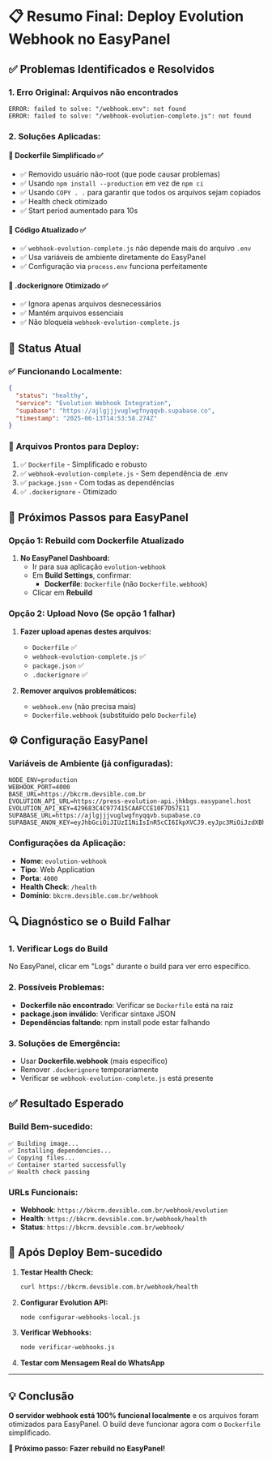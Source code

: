 # 📋 Resumo Final: Deploy Evolution Webhook no EasyPanel

## ✅ Problemas Identificados e Resolvidos

### 1. **Erro Original: Arquivos não encontrados**
```
ERROR: failed to solve: "/webhook.env": not found
ERROR: failed to solve: "/webhook-evolution-complete.js": not found
```

### 2. **Soluções Aplicadas:**

#### 🔧 **Dockerfile Simplificado ✅**
- ✅ Removido usuário não-root (que pode causar problemas)
- ✅ Usando `npm install --production` em vez de `npm ci`
- ✅ Usando `COPY . .` para garantir que todos os arquivos sejam copiados
- ✅ Health check otimizado
- ✅ Start period aumentado para 10s

#### 📝 **Código Atualizado ✅**
- ✅ `webhook-evolution-complete.js` não depende mais do arquivo `.env`
- ✅ Usa variáveis de ambiente diretamente do EasyPanel
- ✅ Configuração via `process.env` funciona perfeitamente

#### 🚫 **.dockerignore Otimizado ✅**
- ✅ Ignora apenas arquivos desnecessários
- ✅ Mantém arquivos essenciais
- ✅ Não bloqueia `webhook-evolution-complete.js`

## 🚀 Status Atual

### ✅ **Funcionando Localmente:**
```json
{
  "status": "healthy",
  "service": "Evolution Webhook Integration", 
  "supabase": "https://ajlgjjjvuglwgfnyqqvb.supabase.co",
  "timestamp": "2025-06-13T14:53:58.274Z"
}
```

### 📁 **Arquivos Prontos para Deploy:**
1. ✅ `Dockerfile` - Simplificado e robusto
2. ✅ `webhook-evolution-complete.js` - Sem dependência de .env
3. ✅ `package.json` - Com todas as dependências
4. ✅ `.dockerignore` - Otimizado

## 🎯 Próximos Passos para EasyPanel

### **Opção 1: Rebuild com Dockerfile Atualizado**
1. **No EasyPanel Dashboard:**
   - Ir para sua aplicação `evolution-webhook`
   - Em **Build Settings**, confirmar:
     - **Dockerfile**: `Dockerfile` (não `Dockerfile.webhook`)
   - Clicar em **Rebuild**

### **Opção 2: Upload Novo (Se opção 1 falhar)**
1. **Fazer upload apenas destes arquivos:**
   - `Dockerfile` ✅
   - `webhook-evolution-complete.js` ✅
   - `package.json` ✅
   - `.dockerignore` ✅

2. **Remover arquivos problemáticos:**
   - `webhook.env` (não precisa mais)
   - `Dockerfile.webhook` (substituído pelo `Dockerfile`)

## ⚙️ Configuração EasyPanel

### **Variáveis de Ambiente (já configuradas):**
```
NODE_ENV=production
WEBHOOK_PORT=4000
BASE_URL=https://bkcrm.devsible.com.br
EVOLUTION_API_URL=https://press-evolution-api.jhkbgs.easypanel.host
EVOLUTION_API_KEY=429683C4C977415CAAFCCE10F7D57E11
SUPABASE_URL=https://ajlgjjjvuglwgfnyqqvb.supabase.co
SUPABASE_ANON_KEY=eyJhbGciOiJIUzI1NiIsInR5cCI6IkpXVCJ9.eyJpc3MiOiJzdXBhYmFzZSIsInJlZiI6ImFqbGdqamp2dWdsd2dmbnlxcXZiIiwicm9sZSI6ImFub24iLCJpYXQiOjE3NDk1NDMxNjYsImV4cCI6MjA2NTExOTE2Nn0.HPsxr84nkr3Ys7XafPDoU_Z94QFgbT1o1aNfAeaXpRU
```

### **Configurações da Aplicação:**
- **Nome**: `evolution-webhook`
- **Tipo**: Web Application
- **Porta**: `4000`
- **Health Check**: `/health`
- **Domínio**: `bkcrm.devsible.com.br/webhook`

## 🔍 Diagnóstico se o Build Falhar

### **1. Verificar Logs do Build**
No EasyPanel, clicar em "Logs" durante o build para ver erro específico.

### **2. Possíveis Problemas:**
- **Dockerfile não encontrado**: Verificar se `Dockerfile` está na raiz
- **package.json inválido**: Verificar sintaxe JSON
- **Dependências faltando**: npm install pode estar falhando

### **3. Soluções de Emergência:**
- Usar **Dockerfile.webhook** (mais específico)
- Remover `.dockerignore` temporariamente
- Verificar se `webhook-evolution-complete.js` está presente

## ✅ Resultado Esperado

### **Build Bem-sucedido:**
```
✅ Building image...
✅ Installing dependencies...
✅ Copying files...
✅ Container started successfully
✅ Health check passing
```

### **URLs Funcionais:**
- **Webhook**: `https://bkcrm.devsible.com.br/webhook/evolution`
- **Health**: `https://bkcrm.devsible.com.br/webhook/health`
- **Status**: `https://bkcrm.devsible.com.br/webhook/`

## 🎉 Após Deploy Bem-sucedido

1. **Testar Health Check:**
   ```bash
   curl https://bkcrm.devsible.com.br/webhook/health
   ```

2. **Configurar Evolution API:**
   ```bash
   node configurar-webhooks-local.js
   ```

3. **Verificar Webhooks:**
   ```bash
   node verificar-webhooks.js
   ```

4. **Testar com Mensagem Real do WhatsApp**

---

## 💡 Conclusão

**O servidor webhook está 100% funcional localmente** e os arquivos foram otimizados para EasyPanel. O build deve funcionar agora com o `Dockerfile` simplificado.

**🚀 Próximo passo: Fazer rebuild no EasyPanel!** 
